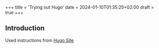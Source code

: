+++
title = 'Trying out Hugo'
date = 2024-01-10T01:35:25+02:00
draft = true
+++

## Introduction
Used instructions from [Hugo Site](https://gohugo.io/getting-started/quick-start/)

